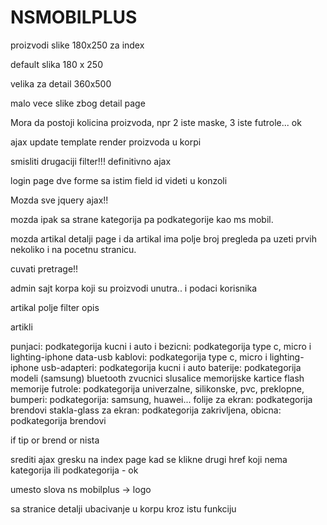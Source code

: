 # NSMOBILPLUS

proizvodi slike 180x250 za index

default slika 180 x 250

velika za detail 360x500

malo vece slike zbog detail page

Mora da postoji kolicina proizvoda, npr 2 iste maske, 3 iste futrole...   ok

ajax update template render proizvoda u korpi

smisliti drugaciji filter!!! definitivno ajax

login page dve forme sa istim field id videti u konzoli

Mozda sve jquery ajax!!

mozda ipak sa strane kategorija pa podkategorije kao ms mobil.

mozda artikal detalji page i da artikal ima polje broj pregleda pa uzeti prvih nekoliko i na pocetnu stranicu.

cuvati pretrage!!

admin sajt korpa koji su proizvodi unutra.. i podaci korisnika

artikal polje filter opis


artikli

punjaci: podkategorija kucni i auto i bezicni: podkategorija type c, micro i lighting-iphone
data-usb kablovi: podkategorija type c, micro i lighting-iphone
usb-adapteri: podkategorija kucni i auto
baterije: podkategorija modeli (samsung)
bluetooth zvucnici
slusalice
memorijske kartice
flash memorije
futrole: podkategorija univerzalne, silikonske, pvc, preklopne, bumperi: podkategorija: samsung, huawei...
folije za ekran: podkategorija brendovi
stakla-glass za ekran: podkategorija zakrivljena, obicna: podkategorija brendovi


if tip or brend or nista

srediti ajax gresku na index page kad se klikne drugi href koji nema kategorija ili podkategorija  -  ok

umesto slova ns mobilplus  ->  logo

sa stranice detalji ubacivanje u korpu kroz istu funkciju